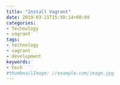 ```yaml
---
title: "Install Vagrant"
date: 2019-03-21T15:50:14+08:00
categories:
- Technology
- vagrant
tags:
- technology
- vagrant
- development
keywords:
- tech
#thumbnailImage: //example.com/image.jpg
---
```


<!--more-->